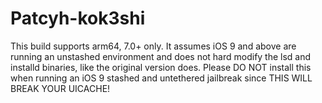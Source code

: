 # Patcyh-kok3shi

This build supports arm64, 7.0+ only. It assumes iOS 9 and above are running an unstashed environment and does not hard modify the lsd and installd binaries, like the original version does.
Please DO NOT install this when running an iOS 9 stashed and untethered jailbreak since THIS WILL BREAK YOUR UICACHE!
